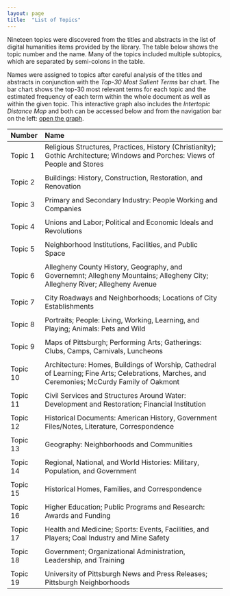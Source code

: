 ```yaml
---
layout: page
title:  "List of Topics"
---
```


Nineteen topics were discovered from the titles and abstracts in the list of digital humanities items provided by the library. The table below shows the topic number and the name. Many of the topics included multiple subtopics, 
which are separated by semi-colons in the table.

Names were assigned to topics after careful analysis of the titles and abstracts in conjunction with the <i>Top-30 Most Salient Terms</i> bar chart. The bar chart shows the top-30 most relevant terms for each topic and the 
estimated frequency of each term within the whole document as well as within the given topic. This interactive graph also includes the <i>Intertopic Distance Map</i> and 
both can be accessed below and from the navigation bar on the left: <a href="https://lisaover.github.io/DigitalHumanitiesTopicModeling/Graphs/lda-mallet_vis.html" target="_blank">open the graph</a>.

| Number       | Name                                                                                                                                          |
|:-------------|:----------------------------------------------------------------------------------------------------------------------------------------------|
| Topic 1      | Religious Structures, Practices, History (Christianity); Gothic Architecture; Windows and Porches: Views of People and Stores                 |
| | |
| Topic 2      | Buildings: History, Construction, Restoration, and Renovation                                                                                 |
| | |
| Topic 3      | Primary and Secondary Industry: People Working and Companies                                                                                  |
| | |
| Topic 4      | Unions and Labor; Political and Economic Ideals and Revolutions                                                                               |
| | |
| Topic 5      | Neighborhood Institutions, Facilities, and Public Space                                                                                       |
| | |
| Topic 6      | Allegheny County History, Geography, and Governemnt; Allegheny Mountains; Allegheny City; Allegheny River; Allegheny Avenue                   |
| | |
| Topic 7      | City Roadways and Neighborhoods; Locations of City Establishments                                                                             |
| | |
| Topic 8      | Portraits; People: Living, Working, Learning, and Playing; Animals: Pets and Wild                                                             |
| | |
| Topic 9      | Maps of Pittsburgh; Performing Arts; Gatherings: Clubs, Camps, Carnivals, Luncheons                                                           |
| | |
| Topic 10     | Architecture: Homes, Buildings of Worship, Cathedral of Learning; Fine Arts; Celebrations, Marches, and Ceremonies; McCurdy Family of Oakmont |
| | |
| Topic 11     | Civil Services and Structures Around Water: Development and Restoration; Financial Institution                                                |
| | |
| Topic 12     | Historical Documents: American History, Government Files/Notes, Literature, Correspondence                                                    |
| | |
| Topic 13     | Geography: Neighborhoods and Communities                                                                                                      |
| | |
| Topic 14     | Regional, National, and World Histories: Military, Population, and Government                                                                 |
| | |
| Topic 15     | Historical Homes, Families, and Correspondence                                                                                                |
| | |
| Topic 16     | Higher Education; Public Programs and Research: Awards and Funding                                                                            |
| | |
| Topic 17     | Health and Medicine; Sports: Events, Facilities, and Players; Coal Industry and Mine Safety                                                   |
| | |
| Topic 18     | Government; Organizational Administration, Leadership, and Training                                                                           |
| | |
| Topic 19     | University of Pittsburgh News and Press Releases; Pittsburgh Neighborhoods                                                                    |
